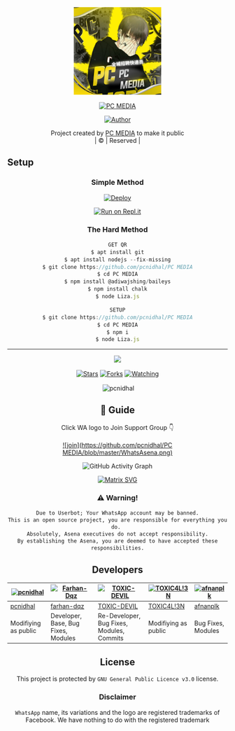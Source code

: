 <div align="center">
  <img border-radius: 15px src="20210929_102157.jpg"width="200" height="200"/>
  <p align="center">
    
    
<a href="#"><img title="PC MEDIA" src="https://img.shields.io/badge/PC MEDIA-green?colorA=%23ff0000&colorB=%23017e40&style=for-the-badge"></a>
</p>
  <p align="center">
<a href=https://github.com/pcnidhal"><img title="Author" src="https://img.shields.io/badge/Author-(hunk!nd3 p4d4y41!-LIZAMWOL?color=blue&style=for-the-badge&logo=whatsapp"></a>
</p>
</div>
<p align="center">
Project created by <a href="https://github.com/pcnidhal">PC MEDIA</a> to make it public
    <br>
       | © |
        Reserved |
    <br> 
</p>

## Setup
<div align="center">

  ### Simple Method
  
[![Deploy](https://www.herokucdn.com/deploy/button.svg)](https://heroku.com/deploy?template=https://github.com/pcnidhal/PC-MEDIA) 
  
[![Run on Repl.it](https://repl.it/badge/github/quiec/whatsAlfa)](https://replit.com/@chunkindepadayali/LizaMwol?v=1)
  
### The Hard Method
```js
GET QR
$ apt install git
$ apt install nodejs --fix-missing
$ git clone https://github.com/pcnidhal/PC MEDIA
$ cd PC MEDIA
$ npm install @adiwajshing/baileys
$ npm install chalk
$ node Liza.js
```
      
```js
SETUP
$ git clone https://github.com/pcnidhal/PC MEDIA
$ cd PC MEDIA
$ npm i
$ node Liza.js
```

----

  <p align="center">
  <a href="https://github.com/pcnidhal/PC MEDIA">
    
<a href="https:https://github.com/pcnidhal?tab=followers">
<img src="https://img.shields.io/github/repo-size/pcnidhal/PC MEDIA?color=green&label=Repo%20total%20size&style=plastic">
<p align="center">
<a href="https://github.com/pcnidhal/followers"
<img title="Followers" src="https://img.shields.io/github/followers/pcnidhal?color=blue&style=flat-square"></a>
<a href="https://github.com/pcnidhal/PC MEDIA/stargazers/"><img title="Stars" src="https://img.shields.io/github/stars/pcnidhal/PC MEDIA?color=blue&style=flat-square"></a>
<a href="https://github.com/pcnidhal/PC MEDIA/network/members"><img title="Forks" src="https://img.shields.io/github/forks/pcnidhal/PC MEDIA?color=blue&style=flat-square"></a>
<a href="https://github.com/pcnidhal/PC MEDIA/watchers"><img title="Watching" src="https://img.shields.io/github/watchers/pcnidhal/PC MEDIA?label=Watchers&color=blue&style=flat-square"></a>
</p>

<p align="center">
<p>&nbsp;<img align="center" src="https://github-readme-stats.vercel.app/api?username=pcnidhal&show_icons=true&theme=dark&locale=en" alt="pcnidhal" /></p>
    
## 📢 Guide
Click WA logo to Join Support Group 👇
    <br>
<br>
  [![join](https://github.com/pcnidhal/PC MEDIA/blob/master/WhatsAsena.png)](https://chat.whatsapp.com/BRPbS6JHUoCE480MpLLM5z)
  <div align="center">
       
  ![GitHub Activity Graph](https://activity-graph.herokuapp.com/graph?username=pcnidhal&bg_color=000000&color=4fff67&line=4fff67&point=ffffff&area=true&hide_border=true)
  </div>
 
  
  [![Matrix SVG](https://raw.githubusercontent.com/rodrigograca31/rodrigograca31/master/matrix.svg)](https://chat.whatsapp.com/BRPbS6JHUoCE480MpLLM5z)
                     
### ⚠️ Warning! 
```
Due to Userbot; Your WhatsApp account may be banned.
This is an open source project, you are responsible for everything you do. 
Absolutely, Asena executives do not accept responsibility.
By establishing the Asena, you are deemed to have accepted these responsibilities.
```

## Developers
  <div align="center">
    
[![pcnidhal](https://github.com/pcnidhal.png?size=100)](https://github.com/pcnidhal) | [![Farhan-Dqz](https://github.com/farhan-dqz.png?size=100)](https://github.com/farhan-dqz) | [![TOXIC-DEVIL](https://github.com/TOXIC-DEVIL.png?size=100)](https://github.com/TOXIC-DEVIL) |  [![TOXIC4L!3N](https://github.com/Alien-alfa.png?size=100)](https://github.com/AI-VIKI) | [![afnanplk](https://github.com/afnanplk.png?size=100)](https://github.com/afnanplk) 
----|----|----|----|----
[pcnidhal](https://github.com/pcnidhal) | [farhan-dqz](https://github.com/farhan-dqz) | [TOXIC-DEVIL](https://github.com/TOXIC-DEVIL) | [TOXIC4L!3N](https://github.com/AI-VIKI) | [afnanplk](https://github.com/afnanplk) 
Modifiying as public | Developer, Base, Bug Fixes, Modules| Re-Developer, Bug Fixes, Modules, Commits |  Modifiying  as   public | Bug Fixes, Modules 
  </div>
    


## License
This project is protected by `GNU General Public Licence v3.0` license.

### Disclaimer
`WhatsApp` name, its variations and the logo are registered trademarks of Facebook. We have nothing to do with the registered trademark
